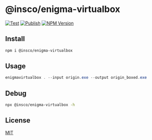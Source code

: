 # @insco/enigma-virtualbox

[![Test](https://github.com/insco-inc/enigma-virtualbox/actions/workflows/test.yml/badge.svg)](https://github.com/insco-inc/enigma-virtualbox/actions/workflows/test.yml)
[![Publish](https://github.com/insco-inc/enigma-virtualbox/actions/workflows/publish.yml/badge.svg)](https://github.com/insco-inc/enigma-virtualbox/actions/workflows/publish.yml)
[![NPM Version](https://img.shields.io/npm/v/%40insco%2Fenigma-virtualbox)](https://www.npmjs.com/package/@insco/enigma-virtualbox)

## Install

```bash
npm i @insco/enigma-virtualbox
```

## Usage

```powershell
enigmavirtualbox . --input origin.exe --output origin_boxed.exe
```

## Debug

```bash
npx @insco/enigma-virtualbox -h
```

## License

[MIT](./LICENSE)
